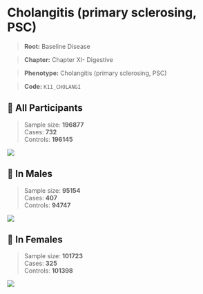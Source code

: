 # Cholangitis (primary sclerosing, PSC)

> **Root:** Baseline Disease  

> **Chapter:** Chapter XI- Digestive  

> **Phenotype:** Cholangitis (primary sclerosing, PSC)  

> **Code:** `K11_CHOLANGI`

## 🧪 All Participants  
> Sample size: **196877**  
> Cases: **732**  
> Controls: **196145**
<img src="/Disease/Figures/ALL/Incidence/K11_CHOLANGI.png"/>
<CsvTable src="/public/Disease/Data/ALL/Incidence/COX_K11_CHOLANGI.csv" label="🔍 View full results" />

## 👨 In Males  
> Sample size: **95154**  
> Cases: **407**  
> Controls: **94747**
<img src="/Disease/Figures/Male/Incidence/K11_CHOLANGI.png"/>
<CsvTable src="/public/Disease/Data/Male/Incidence/COX_K11_CHOLANGI.csv" label="🔍 View full results" />

## 👩 In Females  
> Sample size: **101723**  
> Cases: **325**  
> Controls: **101398**
<img src="/Disease/Figures/Female/Incidence/K11_CHOLANGI.png"/>
<CsvTable src="/public/Disease/Data/Female/Incidence/COX_K11_CHOLANGI.csv" label="🔍 View full results" />
